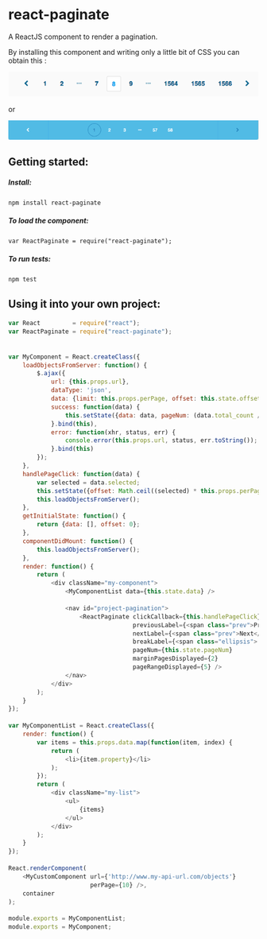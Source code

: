 react-paginate
==============

A ReactJS component to render a pagination.


By installing this component and writing only a little bit of CSS you can obtain this :

<img src="./docs/img/pagination1.png" alt="Pagination sample 1" />

or

<img src="./docs/img/pagination2.png" alt="Pagination sample 2" />



Getting started:
---------------------

##### Install:

`npm install react-paginate`

##### To load the component:

`var ReactPaginate = require("react-paginate");`

##### To run tests:

`npm test`



Using it into your own project:
---------------------

```javascript
var React         = require("react");
var ReactPaginate = require("react-paginate");


var MyComponent = React.createClass({
    loadObjectsFromServer: function() {
        $.ajax({
            url: {this.props.url},
            dataType: 'json',
            data: {limit: this.props.perPage, offset: this.state.offset},
            success: function(data) {
                this.setState({data: data, pageNum: (data.total_count / data.limit)});
            }.bind(this),
            error: function(xhr, status, err) {
                console.error(this.props.url, status, err.toString());
            }.bind(this)
        });
    },
    handlePageClick: function(data) {
        var selected = data.selected;
        this.setState({offset: Math.ceil((selected) * this.props.perPage)});
        this.loadObjectsFromServer();
    },
    getInitialState: function() {
        return {data: [], offset: 0};
    },
    componentDidMount: function() {
        this.loadObjectsFromServer();
    },
    render: function() {
        return (
            <div className="my-component">
                <MyComponentList data={this.state.data} />

                <nav id="project-pagination">
                    <ReactPaginate clickCallback={this.handlePageClick}
                                   previousLabel={<span class="prev">Previous</span>}
                                   nextLabel={<span class="prev">Next</span>}
                                   breakLabel={<span class="ellipsis">...</span>}
                                   pageNum={this.state.pageNum}
                                   marginPagesDisplayed={2}
                                   pageRangeDisplayed={5} />
                </nav>
            </div>
        );
    }
});

var MyComponentList = React.createClass({
    render: function() {
        var items = this.props.data.map(function(item, index) {
            return (
                <li>{item.property}</li>
            );
        });
        return (
            <div className="my-list">
                <ul>
                    {items}
                </ul>
            </div>
        );
    }
});

React.renderComponent(
    <MyCustomComponent url={'http://www.my-api-url.com/objects'}
                       perPage={10} />,
    container
);

module.exports = MyComponentList;
module.exports = MyComponent;
```
